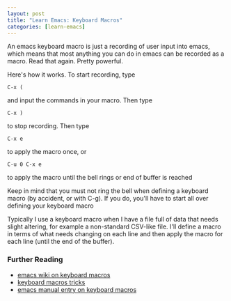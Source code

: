 ```yaml
---
layout: post
title: "Learn Emacs: Keyboard Macros"
categories: [learn-emacs]
---
```


An emacs keyboard macro is just a recording of user input into emacs, which means that most anything you can do in emacs can be recorded as a macro. Read that again. Pretty powerful.

Here's how it works. To start recording, type

    C-x (

and input the commands in your macro. Then type

    C-x )

to stop recording. Then type

    C-x e

to apply the macro once, or

    C-u 0 C-x e

to apply the macro until the bell rings or end of buffer is reached

Keep in mind that you must not ring the bell when defining a keyboard macro (by accident, or with C-g). If you do, you'll have to start all over defining your keyboard macro

Typically I use a keyboard macro when I have a file full of data that needs slight altering, for example a non-standard CSV-like file. I'll define a macro in terms of what needs changing on each line and then apply the macro for each line (until the end of the buffer).

### Further Reading

* [emacs wiki on keyboard macros](http://www.emacswiki.org/emacs/KeyboardMacros)
* [keyboard macros tricks](http://www.emacswiki.org/emacs/KeyboardMacrosTricks)
* [emacs manual entry on keyboard macros](http://www.gnu.org/s/libtool/manual/emacs/Keyboard-Macros.html)

